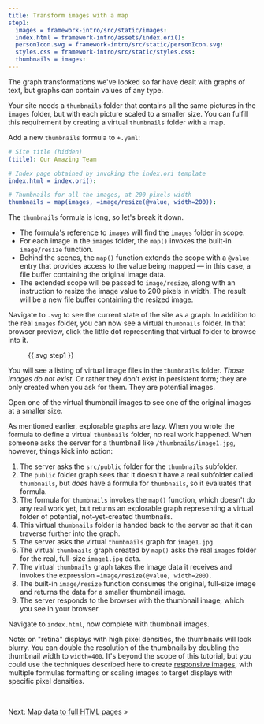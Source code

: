 ```yaml
---
title: Transform images with a map
step1:
  images = framework-intro/src/static/images:
  index.html = framework-intro/assets/index.ori():
  personIcon.svg = framework-intro/src/static/personIcon.svg:
  styles.css = framework-intro/src/static/styles.css:
  thumbnails = images:
---
```


The graph transformations we've looked so far have dealt with graphs of text, but graphs can contain values of any type.

Your site needs a `thumbnails` folder that contains all the same pictures in the `images` folder, but with each picture scaled to a smaller size. You can fulfill this requirement by creating a virtual `thumbnails` folder with a map.

<span class="tutorialStep"></span> Add a new `thumbnails` formula to `+.yaml`:

```yaml
# Site title (hidden)
(title): Our Amazing Team

# Index page obtained by invoking the index.ori template
index.html = index.ori():

# Thumbnails for all the images, at 200 pixels width
thumbnails = map(images, =image/resize(@value, width=200)):
```

The `thumbnails` formula is long, so let's break it down.

- The formula's reference to `images` will find the `images` folder in scope.
- For each image in the `images` folder, the `map()` invokes the built-in `image/resize` function.
- Behind the scenes, the `map()` function extends the scope with a `@value` entry that provides access to the value being mapped — in this case, a file buffer containing the original image data.
- The extended scope will be passed to `image/resize`, along with an instruction to resize the image value to 200 pixels in width. The result will be a new file buffer containing the resized image.

<span class="tutorialStep"></span> Navigate to `.svg` to see the current state of the site as a graph. In addition to the real `images` folder, you can now see a virtual `thumbnails` folder. In that browser preview, click the little dot representing that virtual folder to browse into it.

<figure>
{{ svg step1 }}
</figure>

You will see a listing of virtual image files in the `thumbnails` folder. _Those images do not exist._ Or rather they don't exist in persistent form; they are only created when you ask for them. They are potential images.

<span class="tutorialStep"></span> Open one of the virtual thumbnail images to see one of the original images at a smaller size.

As mentioned earlier, explorable graphs are lazy. When you wrote the formula to define a virtual `thumbnails` folder, no real work happened. When someone asks the server for a thumbnail like `/thumbnails/image1.jpg`, however, things kick into action:

1. The server asks the `src/public` folder for the `thumbnails` subfolder.
1. The `public` folder graph sees that it doesn't have a real subfolder called `thumbnails`, but _does_ have a formula for `thumbnails`, so it evaluates that formula.
1. The formula for `thumbnails` invokes the `map()` function, which doesn't do any real work yet, but returns an explorable graph representing a virtual folder of potential, not-yet-created thumbnails.
1. This virtual `thumbnails` folder is handed back to the server so that it can traverse further into the graph.
1. The server asks the virtual `thumbnails` graph for `image1.jpg`.
1. The virtual `thumbnails` graph created by `map()` asks the real `images` folder for the real, full-size `image1.jpg` data.
1. The virtual `thumbnails` graph takes the image data it receives and invokes the expression `=image/resize(@value, width=200)`.
1. The built-in `image/resize` function consumes the original, full-size image and returns the data for a smaller thumbnail image.
1. The server responds to the browser with the thumbnail image, which you see in your browser.

<span class="tutorialStep"></span> Navigate to `index.html`, now complete with thumbnail images.

Note: on "retina" displays with high pixel densities, the thumbnails will look blurry. You can double the resolution of the thumbnails by doubling the thumbnail width to `width=400`. It's beyond the scope of this tutorial, but you could use the techniques described here to create [responsive images](https://developer.mozilla.org/en-US/docs/Learn/HTML/Multimedia_and_embedding/Responsive_images), with multiple formulas formatting or scaling images to target displays with specific pixel densities.

&nbsp;

Next: [Map data to full HTML pages](intro8c.html) »
